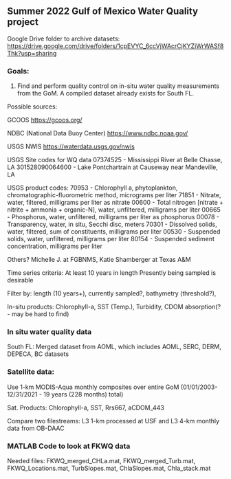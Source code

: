 ## Summer 2022 Gulf of Mexico Water Quality project 

Google Drive folder to archive datasets: https://drive.google.com/drive/folders/1cpEVYC_6ccVjWAcrCjKYZiWrWASf8Thk?usp=sharing

### Goals: 

1. Find and perform quality control on in-situ water quality measurements from the GoM. A compiled dataset already exists for South FL.

Possible sources:

GCOOS https://gcoos.org/

NDBC (National Data Buoy Center) https://www.ndbc.noaa.gov/

USGS NWIS https://waterdata.usgs.gov/nwis

USGS Site codes for WQ data 
07374525 - Mississippi River at Belle Chasse, LA
301528090064600 - Lake Pontchartrain at Causeway near Mandeville, LA

USGS product codes:
70953 - Chlorophyll a, phytoplankton, chromatographic-fluorometric method, micrograms per liter
71851 - Nitrate, water, filtered, milligrams per liter as nitrate
00600 - Total nitrogen [nitrate + nitrite + ammonia + organic-N], water, unfiltered, milligrams per liter
00665 - Phosphorus, water, unfiltered, milligrams per liter as phosphorus
00078 - Transparency, water, in situ, Secchi disc, meters
70301 - Dissolved solids, water, filtered, sum of constituents, milligrams per liter
00530 - Suspended solids, water, unfiltered, milligrams per liter
80154 - Suspended sediment concentration, milligrams per liter

Others? Michelle J. at FGBNMS, Katie Shamberger at Texas A&M

Time series criteria: 
At least 10 years in length
Presently being sampled is desirable

Filter by: length (10 years+), currently sampled?, bathymetry (threshold?), 

In-situ products: Chlorophyll-a, SST (Temp.), Turbidity, CDOM absorption(? - may be hard to find)



### In situ water quality data
South FL: Merged dataset from AOML, which includes AOML, SERC, DERM, DEPECA, BC datasets


### Satellite data:

Use 1-km MODIS-Aqua monthly composites over entire GoM (01/01/2003-12/31/2021 - 19 years (228 months) total) 

Sat. Products: Chlorophyll-a, SST, Rrs667, aCDOM_443

Compare two filestreams: L3 1-km processed at USF and L3 4-km monthly data from OB-DAAC

### MATLAB Code to look at FKWQ data

Needed files: FKWQ_merged_CHLa.mat, FKWQ_merged_Turb.mat, FKWQ_Locations.mat, TurbSlopes.mat, ChlaSlopes.mat, Chla_stack.mat
